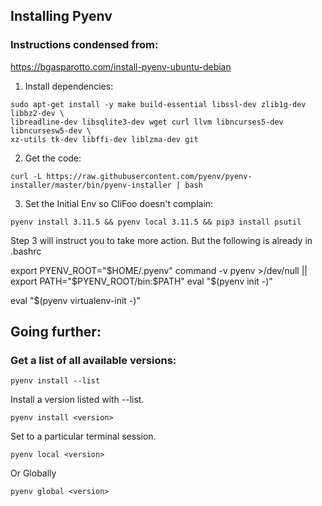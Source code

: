## Installing Pyenv

### Instructions condensed from: 
https://bgasparotto.com/install-pyenv-ubuntu-debian

1. Install dependencies:
```
sudo apt-get install -y make build-essential libssl-dev zlib1g-dev libbz2-dev \
libreadline-dev libsqlite3-dev wget curl llvm libncurses5-dev libncursesw5-dev \
xz-utils tk-dev libffi-dev liblzma-dev git
```

2. Get the code:
```
curl -L https://raw.githubusercontent.com/pyenv/pyenv-installer/master/bin/pyenv-installer | bash
```

3. Set the Initial Env so CliFoo doesn't complain: 
```
pyenv install 3.11.5 && pyenv local 3.11.5 && pip3 install psutil
```



Step 3 will instruct you to take more action. But the following is already in .bashrc


export PYENV_ROOT="$HOME/.pyenv"
command -v pyenv >/dev/null || export PATH="$PYENV_ROOT/bin:$PATH"
eval "$(pyenv init -)"

eval "$(pyenv virtualenv-init -)"


## Going further: 
### Get a list of all available versions: 
```
pyenv install --list
```

Install a version listed with --list.
```
pyenv install <version>
```

Set to a particular terminal session. 
```
pyenv local <version> 

```

Or Globally 
```
pyenv global <version>
```

